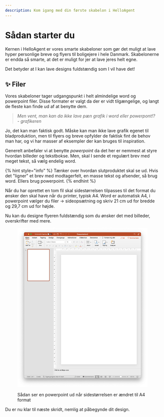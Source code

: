 ```yaml
---
description: Kom igang med din første skabelon i HelloAgent
---
```


# Sådan starter du

Kernen i HelloAgent er vores smarte skabeloner som gør det muligt at lave hyper personlige breve og flyers til boligejere i hele Danmark. Skabelonerne er endda så smarte, at det er muligt for jer at lave jeres helt egne.&#x20;

Det betyder at I kan lave designs fuldstændig som I vil have det!&#x20;

## :sparkles: Filer

Vores skabeloner tager udgangspunkt i helt almindelige word og powerpoint filer. Disse formater er valgt da der er vidt tilgængelige, og langt de fleste kan finde ud af at benytte dem.

> _Men vent, man kan da ikke lave pæn grafik i word eller powerpont!?_\
> _- grafikeren_

Jo, det kan man faktisk godt. Måske kan man ikke lave grafik egenet til bladproduktion, men til flyers og breve opfylder de faktisk fint de behov man har, og vi har masser af eksempler der kan bruges til inspiration.

Generelt anbefaler vi at benytte _powerpoint_ da det her er nemmest at styre hvordan billeder og tekstbokse. Men, skal I sende et regulært brev med meget tekst, så vælg endelig word.

{% hint style="info" %}
Tænker over hvordan slutproduktet skal se ud. Hvis det "ligner" et brev med modtagerfelt, en masse tekst og afsender, så brug word. Ellers brug powerpoint.
{% endhint %}

Når du har oprettet en tom fil skal sidestørrelsen tilpasses til det format du ønsker den skal have når du printer, typisk A4. Word er automatisk A4, i powerpoint vælger du filer -> sideopsætning og skriv 21 cm ud for bredde og 29,7 cm ud for højde.

Nu kan du designe flyeren fuldstændig som du ønsker det med billeder, overskrifter med mere.

<figure><img src="../../.gitbook/assets/pptx.png" alt=""><figcaption><p>Sådan ser en powerpoint ud når sidestørrelsen er ændret til A4 format</p></figcaption></figure>

Du er nu klar til næste skridt, nemlig at påbegynde dit design.
